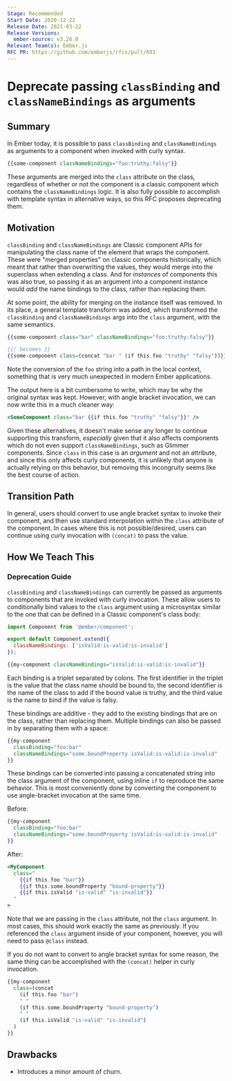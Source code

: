 ```yaml
---
Stage: Recommended
Start Date: 2020-12-22
Release Date: 2021-03-22
Release Versions:
  ember-source: v3.26.0
Relevant Team(s): Ember.js
RFC PR: https://github.com/emberjs/rfcs/pull/691
---
```


# Deprecate passing `classBinding` and `classNameBindings` as arguments

## Summary

In Ember today, it is possible to pass `classBinding` and `classNameBindings` as
arguments to a component when invoked with curly syntax.

```hbs
{{some-component classNameBindings="foo:truthy:falsy"}}
```

These arguments are merged into the `class` attribute on the class, regardless
of whether or not the component is a classic component which contains the
`classNameBindings` logic. It is also fully possible to accomplish with template
syntax in alternative ways, so this RFC proposes deprecating them.

## Motivation

`classBinding` and `classNameBindings` are Classic component APIs for
manipulating the class name of the element that wraps the component. These were
"merged properties" on classic components historically, which meant that rather
than overwriting the values, they would merge into the superclass when extending
a class. And for _instances_ of components this was also true, so passing it as
an argument into a component instance would _add_ the name bindings to the
class, rather than replacing them.

At some point, the ability for merging on the instance itself was removed. In
its place, a general template transform was added, which transformed the
`classBinding` and `classNameBindings` args into the `class` argument, with the
same semantics.

```hbs
{{some-component class="bar" classNameBindings="foo:truthy:falsy"}}

{{! becomes }}
{{some-component class=(concat "bar " (if this.foo "truthy" "falsy"))}}
```

Note the conversion of the `foo` string into a path in the local context,
something that is very much unexpected in modern Ember applications.

The output here is a bit cumbersome to write, which may be why the original
syntax was kept. However, with angle bracket invocation, we can now write this
in a much cleaner way:

```hbs
<SomeComponent class="bar {{if this.foo "truthy" "falsy"}}" />
```

Given these alternatives, it doesn't make sense any longer to continue
supporting this transform, _especially_ given that it also affects components
which do not even support `classNameBindings`, such as Glimmer components. Since
`class` in this case is an _argument_ and not an attribute, and since this only
affects curly components, it is unlikely that anyone is actually relying on this
behavior, but removing this incongruity seems like the best course of action.

## Transition Path

In general, users should convert to use angle bracket syntax to invoke their
component, and then use standard interpolation within the `class` attribute of
the component. In cases where this is not possible/desired, users can continue
using curly invocation with `(concat)` to pass the value.

## How We Teach This

### Deprecation Guide

`classBinding` and `classNameBindings` can currently be passed as arguments to
components that are invoked with curly invocation. These allow users to
conditionally bind values to the `class` argument using a microsyntax similar to
the one that can be defined in a Classic component's class body:

```js
import Component from '@ember/component';

export default Component.extend({
  classNameBindings: ['isValid:is-valid:is-invalid']
});
```

```hbs
{{my-component classNameBindings="isValid:is-valid:is-invalid"}}
```

Each binding is a triplet separated by colons. The first identifier in the
triplet is the value that the class name should be bound to, the second
identifier is the name of the class to add if the bound value is truthy, and the
third value is the name to bind if the value is falsy.

These bindings are additive - they add to the existing bindings that are on the
class, rather than replacing them. Multiple bindings can also be passed in by
separating them with a space:

```hbs
{{my-component
  classBinding="foo:bar"
  classNameBindings="some.boundProperty isValid:is-valid:is-invalid"
}}
```


These bindings can be converted into passing a concatenated string into the
class argument of the component, using inline `if` to reproduce the same
behavior. This is most conveniently done by converting the component to use
angle-bracket invocation at the same time.

Before:

```hbs
{{my-component
  classBinding="foo:bar"
  classNameBindings="some.boundProperty isValid:is-valid:is-invalid"
}}
```

After:

```hbs
<MyComponent
  class="
    {{if this.foo "bar"}}
    {{if this.some.boundProperty "bound-property"}}
    {{if this.isValid "is-valid" "is-invalid"}}
  "
>
```

Note that we are passing in the `class` attribute, not the `class` argument. In
most cases, this should work exactly the same as previously. If you referenced
the `class` argument inside of your component, however, you will need to pass
`@class` instead.

If you do not want to convert to angle bracket syntax for some reason, the same
thing can be accomplished with the `(concat)` helper in curly invocation.

```hbs
{{my-component
  class=(concat
    (if this.foo "bar")
    " "
    (if this.some.boundProperty "bound-property")
    " "
    (if this.isValid "is-valid" "is-invalid")
  )
}}
```

## Drawbacks

- Introduces a minor amount of churn.
